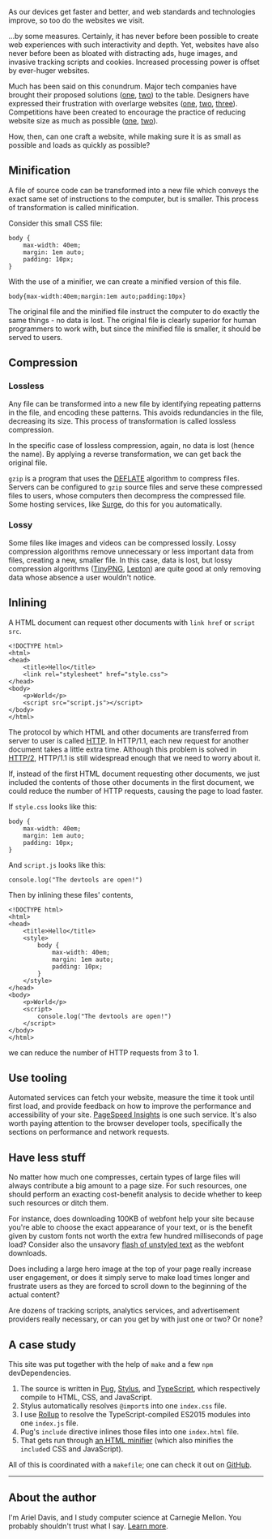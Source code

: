 As our devices get faster and better, and web standards and technologies
improve, so too do the websites we visit.

…by some measures. Certainly, it has never before been possible to create web
experiences with such interactivity and depth. Yet, websites have also never
before been as bloated with distracting ads, huge images, and invasive tracking
scripts and cookies. Increased processing power is offset by ever-huger
websites.

Much has been said on this conundrum. Major tech companies have brought their
proposed solutions ([one][amp], [two][ins]) to the table. Designers have
expressed their frustration with overlarge websites ([one][woc], [two][mw],
[three][bmw]). Competitions have been created to encourage the practice of
reducing website size as much as possible ([one][5k], [two][10k]).

[amp]: https://www.ampproject.org
[ins]: https://instantarticles.fb.com
[woc]: http://idlewords.com/talks/website_obesity.htm
[mw]: http://motherfuckingwebsite.com
[bmw]: http://bettermotherfuckingwebsite.com
[5k]: http://www.the5k.org/about.php
[10k]: https://a-k-apart.com

How, then, can one craft a website, while making sure it is as small as
possible and loads as quickly as possible?

## Minification

A file of source code can be transformed into a new file which conveys the
exact same set of instructions to the computer, but is smaller. This process of
transformation is called minification.

Consider this small CSS file:

    body {
        max-width: 40em;
        margin: 1em auto;
        padding: 10px;
    }

With the use of a minifier, we can create a minified version of this file.

    body{max-width:40em;margin:1em auto;padding:10px}

The original file and the minified file instruct the computer to do exactly the
same things - no data is lost. The original file is clearly superior for human
programmers to work with, but since the minified file is smaller, it should be
served to users.

## Compression

### Lossless

Any file can be transformed into a new file by identifying repeating patterns
in the file, and encoding these patterns. This avoids redundancies in the file,
decreasing its size. This process of transformation is called lossless
compression.

In the specific case of lossless compression, again, no data is lost (hence the
name). By applying a reverse transformation, we can get back the original file.

`gzip` is a program that uses the [DEFLATE][] algorithm to compress files.
Servers can be configured to `gzip` source files and serve these compressed
files to users, whose computers then decompress the compressed file. Some
hosting services, like [Surge][], do this for you automatically.

[DEFLATE]: https://en.wikipedia.org/wiki/DEFLATE
[Surge]: https://surge.sh

### Lossy

Some files like images and videos can be compressed lossily. Lossy compression
algorithms remove unnecessary or less important data from files, creating a
new, smaller file. In this case, data is lost, but lossy compression algorithms
([TinyPNG][], [Lepton][]) are quite good at only removing data whose absence a
user wouldn't notice.

[TinyPNG]: https://tinypng.com
[Lepton]: https://github.com/dropbox/lepton

## Inlining

A HTML document can request other documents with `link href` or `script src`.

    <!DOCTYPE html>
    <html>
    <head>
        <title>Hello</title>
        <link rel="stylesheet" href="style.css">
    </head>
    <body>
        <p>World</p>
        <script src="script.js"></script>
    </body>
    </html>

The protocol by which HTML and other documents are transferred from server to
user is called [HTTP][]. In HTTP/1.1, each new request for another document
takes a little extra time. Although this problem is solved in [HTTP/2][],
HTTP/1.1 is still widespread enough that we need to worry about it.

[HTTP]: https://en.wikipedia.org/wiki/Hypertext_Transfer_Protocol
[HTTP/2]: https://en.wikipedia.org/wiki/HTTP/2

If, instead of the first HTML document requesting other documents, we just
included the contents of those other documents in the first document, we could
reduce the number of HTTP requests, causing the page to load faster.

If `style.css` looks like this:

    body {
        max-width: 40em;
        margin: 1em auto;
        padding: 10px;
    }

And `script.js` looks like this:

    console.log("The devtools are open!")

Then by inlining these files' contents,

    <!DOCTYPE html>
    <html>
    <head>
        <title>Hello</title>
        <style>
            body {
                max-width: 40em;
                margin: 1em auto;
                padding: 10px;
            }
        </style>
    </head>
    <body>
        <p>World</p>
        <script>
            console.log("The devtools are open!")
        </script>
    </body>
    </html>

we can reduce the number of HTTP requests from 3 to 1.

## Use tooling

Automated services can fetch your website, measure the time it took until first
load, and provide feedback on how to improve the performance and accessibility
of your site. [PageSpeed Insights][] is one such service. It's also worth
paying attention to the browser developer tools, specifically the sections on
performance and network requests.

[PageSpeed Insights]: https://developers.google.com/speed/pagespeed/insights/?url=http://azdavis.xyz/10k

## Have less stuff

No matter how much one compresses, certain types of large files will always
contribute a big amount to a page size. For such resources, one should perform
an exacting cost-benefit analysis to decide whether to keep such resources or
ditch them.

For instance, does downloading 100KB of webfont help your site because you're
able to choose the exact appearance of your text, or is the benefit given by
custom fonts not worth the extra few hundred milliseconds of page load?
Consider also the unsavory [flash of unstyled text][] as the webfont downloads.

[flash of unstyled text]:  https://en.wikipedia.org/wiki/Flash_of_unstyled_content

Does including a large hero image at the top of your page really increase user
engagement, or does it simply serve to make load times longer and frustrate
users as they are forced to scroll down to the beginning of the actual content?

Are dozens of tracking scripts, analytics services, and advertisement providers
really necessary, or can you get by with just one or two? Or none?

## A case study

This site was put together with the help of `make` and a few `npm`
devDependencies.

1. The source is written in [Pug][], [Stylus][], and [TypeScript][], which
   respectively compile to HTML, CSS, and JavaScript.
2. Stylus automatically resolves `@import`s into one `index.css` file.
3. I use [Rollup][] to resolve the TypeScript-compiled ES2015 modules into one
   `index.js` file.
4. Pug's `include` directive inlines those files into one `index.html` file.
5. That gets run through [an HTML minifier][] (which also minifies the
   `include`d CSS and JavaScript).

All of this is coordinated with a `makefile`; one can check it out on
[GitHub][].

[Pug]: http://pug.timothygu.me
[Stylus]: http://stylus-lang.com
[TypeScript]: https://www.typescriptlang.org
[Rollup]: http://rollupjs.org
[an HTML minifier]: http://perfectionkills.com/experimenting-with-html-minifier
[GitHub]: https://github.com/azdavis/azdavis.xyz

---

## About the author

I'm Ariel Davis, and I study computer science at Carnegie Mellon. You probably
shouldn't trust what I say. [Learn more](/).
